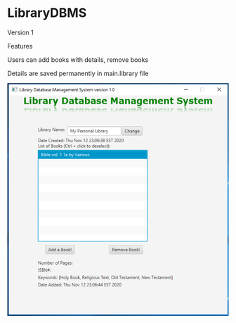 # LibraryDBMS
Version 1

Features

Users can add books with details, remove books

Details are saved permanently in main.library file

<img src="https://github.com/Vision-Paudel/LibraryDBMS/blob/main/LibraryDBMS.png" alt="Image could not be displayed">
